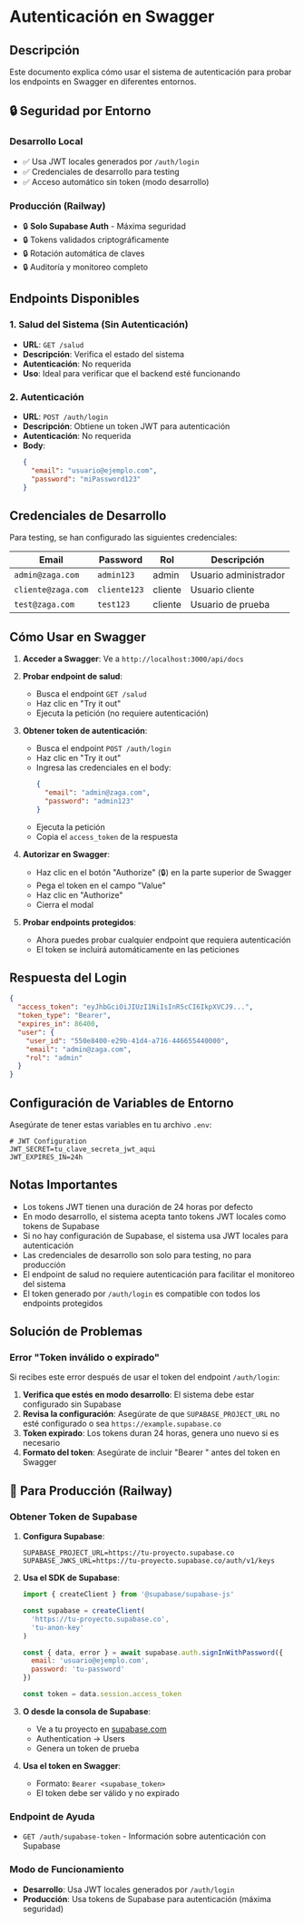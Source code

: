 # Autenticación en Swagger

## Descripción

Este documento explica cómo usar el sistema de autenticación para probar los endpoints en Swagger en diferentes entornos.

## 🔒 **Seguridad por Entorno**

### **Desarrollo Local**
- ✅ Usa JWT locales generados por `/auth/login`
- ✅ Credenciales de desarrollo para testing
- ✅ Acceso automático sin token (modo desarrollo)

### **Producción (Railway)**
- 🔒 **Solo Supabase Auth** - Máxima seguridad
- 🔒 Tokens validados criptográficamente
- 🔒 Rotación automática de claves
- 🔒 Auditoría y monitoreo completo

## Endpoints Disponibles

### 1. Salud del Sistema (Sin Autenticación)
- **URL**: `GET /salud`
- **Descripción**: Verifica el estado del sistema
- **Autenticación**: No requerida
- **Uso**: Ideal para verificar que el backend esté funcionando

### 2. Autenticación
- **URL**: `POST /auth/login`
- **Descripción**: Obtiene un token JWT para autenticación
- **Autenticación**: No requerida
- **Body**:
  ```json
  {
    "email": "usuario@ejemplo.com",
    "password": "miPassword123"
  }
  ```

## Credenciales de Desarrollo

Para testing, se han configurado las siguientes credenciales:

| Email | Password | Rol | Descripción |
|-------|----------|-----|-------------|
| `admin@zaga.com` | `admin123` | admin | Usuario administrador |
| `cliente@zaga.com` | `cliente123` | cliente | Usuario cliente |
| `test@zaga.com` | `test123` | cliente | Usuario de prueba |

## Cómo Usar en Swagger

1. **Acceder a Swagger**: Ve a `http://localhost:3000/api/docs`

2. **Probar endpoint de salud**: 
   - Busca el endpoint `GET /salud`
   - Haz clic en "Try it out"
   - Ejecuta la petición (no requiere autenticación)

3. **Obtener token de autenticación**:
   - Busca el endpoint `POST /auth/login`
   - Haz clic en "Try it out"
   - Ingresa las credenciales en el body:
     ```json
     {
       "email": "admin@zaga.com",
       "password": "admin123"
     }
     ```
   - Ejecuta la petición
   - Copia el `access_token` de la respuesta

4. **Autorizar en Swagger**:
   - Haz clic en el botón "Authorize" (🔒) en la parte superior de Swagger
   - Pega el token en el campo "Value"
   - Haz clic en "Authorize"
   - Cierra el modal

5. **Probar endpoints protegidos**:
   - Ahora puedes probar cualquier endpoint que requiera autenticación
   - El token se incluirá automáticamente en las peticiones

## Respuesta del Login

```json
{
  "access_token": "eyJhbGciOiJIUzI1NiIsInR5cCI6IkpXVCJ9...",
  "token_type": "Bearer",
  "expires_in": 86400,
  "user": {
    "user_id": "550e8400-e29b-41d4-a716-446655440000",
    "email": "admin@zaga.com",
    "rol": "admin"
  }
}
```

## Configuración de Variables de Entorno

Asegúrate de tener estas variables en tu archivo `.env`:

```env
# JWT Configuration
JWT_SECRET=tu_clave_secreta_jwt_aqui
JWT_EXPIRES_IN=24h
```

## Notas Importantes

- Los tokens JWT tienen una duración de 24 horas por defecto
- En modo desarrollo, el sistema acepta tanto tokens JWT locales como tokens de Supabase
- Si no hay configuración de Supabase, el sistema usa JWT locales para autenticación
- Las credenciales de desarrollo son solo para testing, no para producción
- El endpoint de salud no requiere autenticación para facilitar el monitoreo del sistema
- El token generado por `/auth/login` es compatible con todos los endpoints protegidos

## Solución de Problemas

### Error "Token inválido o expirado"
Si recibes este error después de usar el token del endpoint `/auth/login`:

1. **Verifica que estés en modo desarrollo**: El sistema debe estar configurado sin Supabase
2. **Revisa la configuración**: Asegúrate de que `SUPABASE_PROJECT_URL` no esté configurado o sea `https://example.supabase.co`
3. **Token expirado**: Los tokens duran 24 horas, genera uno nuevo si es necesario
4. **Formato del token**: Asegúrate de incluir "Bearer " antes del token en Swagger

## 🚀 **Para Producción (Railway)**

### **Obtener Token de Supabase**

1. **Configura Supabase**:
   ```env
   SUPABASE_PROJECT_URL=https://tu-proyecto.supabase.co
   SUPABASE_JWKS_URL=https://tu-proyecto.supabase.co/auth/v1/keys
   ```

2. **Usa el SDK de Supabase**:
   ```javascript
   import { createClient } from '@supabase/supabase-js'
   
   const supabase = createClient(
     'https://tu-proyecto.supabase.co',
     'tu-anon-key'
   )
   
   const { data, error } = await supabase.auth.signInWithPassword({
     email: 'usuario@ejemplo.com',
     password: 'tu-password'
   })
   
   const token = data.session.access_token
   ```

3. **O desde la consola de Supabase**:
   - Ve a tu proyecto en [supabase.com](https://supabase.com)
   - Authentication → Users
   - Genera un token de prueba

4. **Usa el token en Swagger**:
   - Formato: `Bearer <supabase_token>`
   - El token debe ser válido y no expirado

### **Endpoint de Ayuda**
- `GET /auth/supabase-token` - Información sobre autenticación con Supabase

### Modo de Funcionamiento
- **Desarrollo**: Usa JWT locales generados por `/auth/login`
- **Producción**: Usa tokens de Supabase para autenticación (máxima seguridad)
